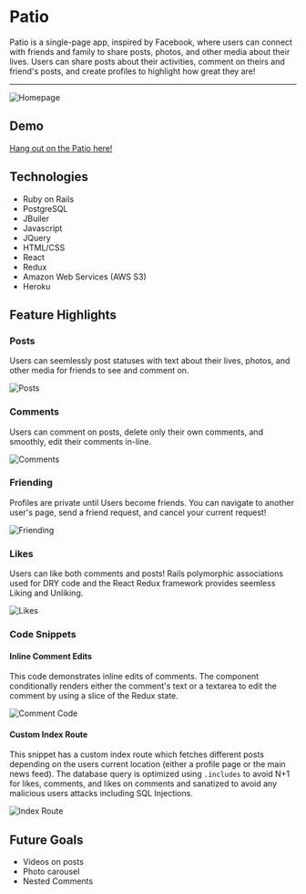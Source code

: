 # Patio 

   Patio is a single-page app, inspired by Facebook, where users can connect with friends and family to share posts, photos, and other media
about their lives. Users can share posts about their activities, comment on theirs and friend's posts, and create  profiles to highlight how great they are!  

---

![Homepage](https://user-images.githubusercontent.com/51393952/68999277-82fb7400-0873-11ea-990e-4851d99cc54c.jpg)

## Demo

[Hang out on the Patio here!](https://patio-fsp.herokuapp.com/?#/)

## Technologies
  + Ruby on Rails
  + PostgreSQL
  + JBuiler
  + Javascript
  + JQuery
  + HTML/CSS
  + React
  + Redux
  + Amazon Web Services (AWS S3)
  + Heroku
  
 ## Feature Highlights
 
 ### Posts
   Users can seemlessly post statuses with text about their lives, photos, and other media for friends to 
   see and comment on.
   
   ![Posts](https://media.giphy.com/media/KCdUhACqLy02Js4gfT/giphy.gif)
   
### Comments
  Users can comment on posts, delete only their own comments, and smoothly, edit their comments in-line.
  
  ![Comments](https://user-images.githubusercontent.com/51393952/69013220-7b4ed480-0932-11ea-8a06-35cf07b498f4.gif)
  
### Friending
  Profiles are private until Users become friends. You can navigate to another user's page, send a friend request, and cancel your current request!
  
  ![Friending](https://user-images.githubusercontent.com/51393952/70950892-bcf89b00-2016-11ea-8341-869bae7ec78f.gif)
  
### Likes
   Users can like both comments and posts! Rails polymorphic associations used for DRY code and the React Redux framework provides seemless Liking and Unliking.
   
   ![Likes](https://user-images.githubusercontent.com/51393952/70949742-79506200-2013-11ea-85c3-c1e58ea4c29d.gif)
   
  
### Code Snippets
#### Inline Comment Edits
   This code demonstrates inline edits of comments. The component conditionally renders either the comment's text or a textarea to edit the comment by using a slice of the Redux state.
   
  ![Comment Code](https://user-images.githubusercontent.com/51393952/70081144-d59b9680-15bc-11ea-8cbf-824f6b579e13.jpg)
  
#### Custom Index Route
   This snippet has a custom index route which fetches different posts depending on the users current location (either a profile page or the main news feed). The database query is optimized using `.includes` to avoid N+1 for likes, comments, and likes on comments and sanatized to avoid any malicious users attacks including SQL Injections.  

![Index Route](https://user-images.githubusercontent.com/51393952/70410120-d3916780-1a02-11ea-8de0-8a1c62b9c848.png)
  
## Future Goals
 + Videos on posts 
 + Photo carousel
 + Nested Comments 
